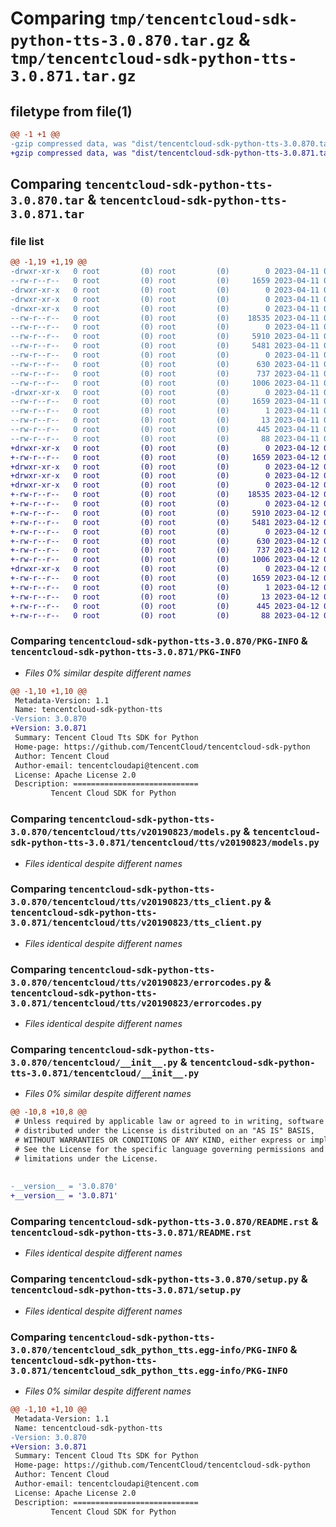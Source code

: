 # Comparing `tmp/tencentcloud-sdk-python-tts-3.0.870.tar.gz` & `tmp/tencentcloud-sdk-python-tts-3.0.871.tar.gz`

## filetype from file(1)

```diff
@@ -1 +1 @@
-gzip compressed data, was "dist/tencentcloud-sdk-python-tts-3.0.870.tar", last modified: Tue Apr 11 04:03:16 2023, max compression
+gzip compressed data, was "dist/tencentcloud-sdk-python-tts-3.0.871.tar", last modified: Wed Apr 12 00:46:41 2023, max compression
```

## Comparing `tencentcloud-sdk-python-tts-3.0.870.tar` & `tencentcloud-sdk-python-tts-3.0.871.tar`

### file list

```diff
@@ -1,19 +1,19 @@
-drwxr-xr-x   0 root         (0) root         (0)        0 2023-04-11 04:03:16.000000 tencentcloud-sdk-python-tts-3.0.870/
--rw-r--r--   0 root         (0) root         (0)     1659 2023-04-11 04:03:16.000000 tencentcloud-sdk-python-tts-3.0.870/PKG-INFO
-drwxr-xr-x   0 root         (0) root         (0)        0 2023-04-11 04:03:16.000000 tencentcloud-sdk-python-tts-3.0.870/tencentcloud/
-drwxr-xr-x   0 root         (0) root         (0)        0 2023-04-11 04:03:16.000000 tencentcloud-sdk-python-tts-3.0.870/tencentcloud/tts/
-drwxr-xr-x   0 root         (0) root         (0)        0 2023-04-11 04:03:16.000000 tencentcloud-sdk-python-tts-3.0.870/tencentcloud/tts/v20190823/
--rw-r--r--   0 root         (0) root         (0)    18535 2023-04-11 04:03:16.000000 tencentcloud-sdk-python-tts-3.0.870/tencentcloud/tts/v20190823/models.py
--rw-r--r--   0 root         (0) root         (0)        0 2023-04-11 04:03:16.000000 tencentcloud-sdk-python-tts-3.0.870/tencentcloud/tts/v20190823/__init__.py
--rw-r--r--   0 root         (0) root         (0)     5910 2023-04-11 04:03:16.000000 tencentcloud-sdk-python-tts-3.0.870/tencentcloud/tts/v20190823/tts_client.py
--rw-r--r--   0 root         (0) root         (0)     5481 2023-04-11 04:03:16.000000 tencentcloud-sdk-python-tts-3.0.870/tencentcloud/tts/v20190823/errorcodes.py
--rw-r--r--   0 root         (0) root         (0)        0 2023-04-11 04:03:16.000000 tencentcloud-sdk-python-tts-3.0.870/tencentcloud/tts/__init__.py
--rw-r--r--   0 root         (0) root         (0)      630 2023-04-11 04:03:16.000000 tencentcloud-sdk-python-tts-3.0.870/tencentcloud/__init__.py
--rw-r--r--   0 root         (0) root         (0)      737 2023-04-11 04:03:16.000000 tencentcloud-sdk-python-tts-3.0.870/README.rst
--rw-r--r--   0 root         (0) root         (0)     1006 2023-04-11 04:03:16.000000 tencentcloud-sdk-python-tts-3.0.870/setup.py
-drwxr-xr-x   0 root         (0) root         (0)        0 2023-04-11 04:03:16.000000 tencentcloud-sdk-python-tts-3.0.870/tencentcloud_sdk_python_tts.egg-info/
--rw-r--r--   0 root         (0) root         (0)     1659 2023-04-11 04:03:16.000000 tencentcloud-sdk-python-tts-3.0.870/tencentcloud_sdk_python_tts.egg-info/PKG-INFO
--rw-r--r--   0 root         (0) root         (0)        1 2023-04-11 04:03:16.000000 tencentcloud-sdk-python-tts-3.0.870/tencentcloud_sdk_python_tts.egg-info/dependency_links.txt
--rw-r--r--   0 root         (0) root         (0)       13 2023-04-11 04:03:16.000000 tencentcloud-sdk-python-tts-3.0.870/tencentcloud_sdk_python_tts.egg-info/top_level.txt
--rw-r--r--   0 root         (0) root         (0)      445 2023-04-11 04:03:16.000000 tencentcloud-sdk-python-tts-3.0.870/tencentcloud_sdk_python_tts.egg-info/SOURCES.txt
--rw-r--r--   0 root         (0) root         (0)       88 2023-04-11 04:03:16.000000 tencentcloud-sdk-python-tts-3.0.870/setup.cfg
+drwxr-xr-x   0 root         (0) root         (0)        0 2023-04-12 00:46:41.000000 tencentcloud-sdk-python-tts-3.0.871/
+-rw-r--r--   0 root         (0) root         (0)     1659 2023-04-12 00:46:41.000000 tencentcloud-sdk-python-tts-3.0.871/PKG-INFO
+drwxr-xr-x   0 root         (0) root         (0)        0 2023-04-12 00:46:41.000000 tencentcloud-sdk-python-tts-3.0.871/tencentcloud/
+drwxr-xr-x   0 root         (0) root         (0)        0 2023-04-12 00:46:41.000000 tencentcloud-sdk-python-tts-3.0.871/tencentcloud/tts/
+drwxr-xr-x   0 root         (0) root         (0)        0 2023-04-12 00:46:41.000000 tencentcloud-sdk-python-tts-3.0.871/tencentcloud/tts/v20190823/
+-rw-r--r--   0 root         (0) root         (0)    18535 2023-04-12 00:46:41.000000 tencentcloud-sdk-python-tts-3.0.871/tencentcloud/tts/v20190823/models.py
+-rw-r--r--   0 root         (0) root         (0)        0 2023-04-12 00:46:41.000000 tencentcloud-sdk-python-tts-3.0.871/tencentcloud/tts/v20190823/__init__.py
+-rw-r--r--   0 root         (0) root         (0)     5910 2023-04-12 00:46:41.000000 tencentcloud-sdk-python-tts-3.0.871/tencentcloud/tts/v20190823/tts_client.py
+-rw-r--r--   0 root         (0) root         (0)     5481 2023-04-12 00:46:41.000000 tencentcloud-sdk-python-tts-3.0.871/tencentcloud/tts/v20190823/errorcodes.py
+-rw-r--r--   0 root         (0) root         (0)        0 2023-04-12 00:46:41.000000 tencentcloud-sdk-python-tts-3.0.871/tencentcloud/tts/__init__.py
+-rw-r--r--   0 root         (0) root         (0)      630 2023-04-12 00:46:41.000000 tencentcloud-sdk-python-tts-3.0.871/tencentcloud/__init__.py
+-rw-r--r--   0 root         (0) root         (0)      737 2023-04-12 00:46:41.000000 tencentcloud-sdk-python-tts-3.0.871/README.rst
+-rw-r--r--   0 root         (0) root         (0)     1006 2023-04-12 00:46:41.000000 tencentcloud-sdk-python-tts-3.0.871/setup.py
+drwxr-xr-x   0 root         (0) root         (0)        0 2023-04-12 00:46:41.000000 tencentcloud-sdk-python-tts-3.0.871/tencentcloud_sdk_python_tts.egg-info/
+-rw-r--r--   0 root         (0) root         (0)     1659 2023-04-12 00:46:41.000000 tencentcloud-sdk-python-tts-3.0.871/tencentcloud_sdk_python_tts.egg-info/PKG-INFO
+-rw-r--r--   0 root         (0) root         (0)        1 2023-04-12 00:46:41.000000 tencentcloud-sdk-python-tts-3.0.871/tencentcloud_sdk_python_tts.egg-info/dependency_links.txt
+-rw-r--r--   0 root         (0) root         (0)       13 2023-04-12 00:46:41.000000 tencentcloud-sdk-python-tts-3.0.871/tencentcloud_sdk_python_tts.egg-info/top_level.txt
+-rw-r--r--   0 root         (0) root         (0)      445 2023-04-12 00:46:41.000000 tencentcloud-sdk-python-tts-3.0.871/tencentcloud_sdk_python_tts.egg-info/SOURCES.txt
+-rw-r--r--   0 root         (0) root         (0)       88 2023-04-12 00:46:41.000000 tencentcloud-sdk-python-tts-3.0.871/setup.cfg
```

### Comparing `tencentcloud-sdk-python-tts-3.0.870/PKG-INFO` & `tencentcloud-sdk-python-tts-3.0.871/PKG-INFO`

 * *Files 0% similar despite different names*

```diff
@@ -1,10 +1,10 @@
 Metadata-Version: 1.1
 Name: tencentcloud-sdk-python-tts
-Version: 3.0.870
+Version: 3.0.871
 Summary: Tencent Cloud Tts SDK for Python
 Home-page: https://github.com/TencentCloud/tencentcloud-sdk-python
 Author: Tencent Cloud
 Author-email: tencentcloudapi@tencent.com
 License: Apache License 2.0
 Description: ============================
         Tencent Cloud SDK for Python
```

### Comparing `tencentcloud-sdk-python-tts-3.0.870/tencentcloud/tts/v20190823/models.py` & `tencentcloud-sdk-python-tts-3.0.871/tencentcloud/tts/v20190823/models.py`

 * *Files identical despite different names*

### Comparing `tencentcloud-sdk-python-tts-3.0.870/tencentcloud/tts/v20190823/tts_client.py` & `tencentcloud-sdk-python-tts-3.0.871/tencentcloud/tts/v20190823/tts_client.py`

 * *Files identical despite different names*

### Comparing `tencentcloud-sdk-python-tts-3.0.870/tencentcloud/tts/v20190823/errorcodes.py` & `tencentcloud-sdk-python-tts-3.0.871/tencentcloud/tts/v20190823/errorcodes.py`

 * *Files identical despite different names*

### Comparing `tencentcloud-sdk-python-tts-3.0.870/tencentcloud/__init__.py` & `tencentcloud-sdk-python-tts-3.0.871/tencentcloud/__init__.py`

 * *Files 0% similar despite different names*

```diff
@@ -10,8 +10,8 @@
 # Unless required by applicable law or agreed to in writing, software
 # distributed under the License is distributed on an "AS IS" BASIS,
 # WITHOUT WARRANTIES OR CONDITIONS OF ANY KIND, either express or implied.
 # See the License for the specific language governing permissions and
 # limitations under the License.
 
 
-__version__ = '3.0.870'
+__version__ = '3.0.871'
```

### Comparing `tencentcloud-sdk-python-tts-3.0.870/README.rst` & `tencentcloud-sdk-python-tts-3.0.871/README.rst`

 * *Files identical despite different names*

### Comparing `tencentcloud-sdk-python-tts-3.0.870/setup.py` & `tencentcloud-sdk-python-tts-3.0.871/setup.py`

 * *Files identical despite different names*

### Comparing `tencentcloud-sdk-python-tts-3.0.870/tencentcloud_sdk_python_tts.egg-info/PKG-INFO` & `tencentcloud-sdk-python-tts-3.0.871/tencentcloud_sdk_python_tts.egg-info/PKG-INFO`

 * *Files 0% similar despite different names*

```diff
@@ -1,10 +1,10 @@
 Metadata-Version: 1.1
 Name: tencentcloud-sdk-python-tts
-Version: 3.0.870
+Version: 3.0.871
 Summary: Tencent Cloud Tts SDK for Python
 Home-page: https://github.com/TencentCloud/tencentcloud-sdk-python
 Author: Tencent Cloud
 Author-email: tencentcloudapi@tencent.com
 License: Apache License 2.0
 Description: ============================
         Tencent Cloud SDK for Python
```


